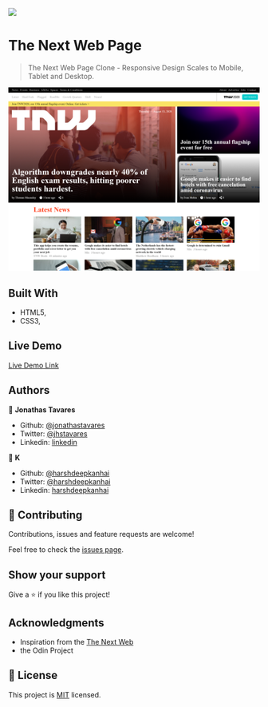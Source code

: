 ![](https://img.shields.io/badge/Microverse-blueviolet)

# The Next Web Page

> The Next Web Page Clone - Responsive Design Scales to Mobile, Tablet and Desktop.

![screenshot](./screenshot.png)



## Built With

- HTML5,
- CSS3,

## Live Demo

[Live Demo Link](https://raw.githack.com/harshdeepkanhai/the-next-web-clone/master/index.html)



## Authors

👤 **Jonathas Tavares** 

- Github: [@jonathastavares](https://github.com/jonathastavares)
- Twitter: [@jhstavares](https://twitter.com/jhstavares)
- Linkedin: [linkedin](https://www.linkedin.com/in/jonathas-tavares-24b8bba3/)

👤 **K**

- Github: [@harshdeepkanhai](https://github.com/harshdeepkanhai)
- Twitter: [@harshdeepkanhai](https://twitter.com/harshdeepkanhai)
- Linkedin: [harshdeepkanhai](https://www.linkedin.com/in/harshdeepkanhai)

## 🤝 Contributing

Contributions, issues and feature requests are welcome!

Feel free to check the [issues page](https://github.com/harshdeepkanhai/the-next-web-clone/issues).

## Show your support

Give a ⭐️ if you like this project!

## Acknowledgments

- Inspiration from the [The Next Web](https://thenextweb.com/)
- the Odin Project

## 📝 License

This project is [MIT](lic.url) licensed.